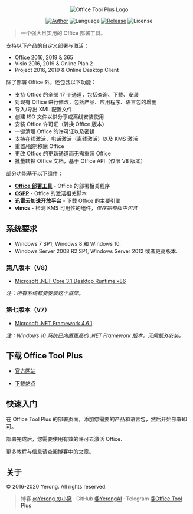 ﻿#

<p align="center">
<img alt="Office Tool Plus Logo" src="https://otp.landian.vip/static/images/logo.png"/>
</p>

<p align="center">
<a href="https://www.coolhub.top/" target="_blank"><img alt="Author" src="https://img.shields.io/badge/Author-Yerong-blue?style=flat-square"/></a>
<img alt="Language" src="https://img.shields.io/badge/Language-C%23-green?style=flat-square"/>
<a href="https://otp.landian.vip/" target="_blank"><img alt="Release" src="https://img.shields.io/github/v/release/YerongAI/Office-Tool?style=flat-square"/></a>
<img alt="License" src="https://img.shields.io/github/license/YerongAI/Office-Tool?style=flat-square"/>
</p>

 > 一个强大且实用的 Office 部署工具。

支持以下产品的自定义部署与激活：

- Office 2016, 2019 & 365
- Visio 2016, 2019 & Online Plan 2
- Project 2016, 2019 & Online Desktop Client

除了部署 Office 外，还包含以下功能：

- 支持 Office 的全部 17 个通道，包括查询、下载、安装
- 对现有 Office 进行修改，包括产品、应用程序、语言包的增删
- 导入/导出 XML 配置文件
- 创建 ISO 文件以供分享或离线安装使用
- 安装 Office 许可证（转换 Office 版本）
- 一键清理 Office 的许可证以及密钥
- 支持在线激活、电话激活（离线激活）以及 KMS 激活
- 重置/强制移除 Office
- 更改 Office 的更新通道而无需重装 Office
- 批量转换 Office 文档，基于 Office API（仅限 V8 版本）

部分功能基于以下组件：

- **[Office 部署工具](https://docs.microsoft.com/en-us/deployoffice/overview-office-deployment-tool)** - Office 的部署相关程序
- **[OSPP](https://docs.microsoft.com/en-us/DeployOffice/vlactivation/tools-to-manage-volume-activation-of-office)** - Office 的激活相关脚本
- **迅雷云加速开放平台** - 下载 Office 的主要引擎
- **vlmcs** - 检测 KMS 可用性的组件，*仅在完整版中包含*

## 系统要求

- Windows 7 SP1, Windows 8 和 Windows 10.
- Windows Server 2008 R2 SP1, Windows Server 2012 或者更高版本.

### 第八版本（V8）

- [Microsoft .NET Core 3.1 Desktop Runtime x86](https://dotnet.microsoft.com/download/dotnet-core/3.1)

*注：所有系统都要安装这个框架。*

### 第七版本（V7）

- [Microsoft .NET Framework 4.6.1](http://go.microsoft.com/fwlink/?LinkId=780597).

*注：Windows 10 系统已内置更高的 .NET Framework 版本，无需额外安装。*

## 下载 Office Tool Plus

- [官方网站](https://otp.landian.vip/)

- [下载站点](https://download.coolhub.top/)

## 快速入门

在 Office Tool Plus 的部署页面，添加您需要的产品和语言包，然后开始部署即可。

部署完成后，您需要使用有效的许可去激活 Office.

更多教程与信息请查阅博客中的文章。

## 关于

© 2016-2020 Yerong. All rights reserved.

> 博客 [@Yerong の小窝](https://www.coolhub.top/) · GitHub [@YerongAI](https://github.com/YerongAI) · Telegram [@Office Tool Plus](https://t.me/otp_channel)
